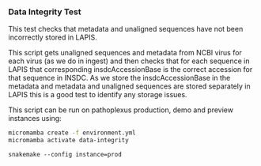 ### Data Integrity Test

This test checks that metadata and unaligned sequences have not been incorrectly stored in LAPIS.

This script gets unaligned sequences and metadata from NCBI virus for each virus (as we do in ingest) and then checks that for each sequence in LAPIS that corresponding insdcAccessionBase is the correct accession for that sequence in INSDC. As we store the insdcAccessionBase in the metadata and metadata and unaligned sequences are stored separately in LAPIS this is a good test to identify any storage issues.

This script can be run on pathoplexus production, demo and preview instances using:

```bash
micromamba create -f environment.yml
micromamba activate data-integrity
```

```
snakemake --config instance=prod
```
